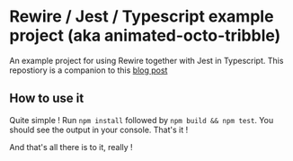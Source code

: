 # Rewire / Jest / Typescript example project (aka animated-octo-tribble)
An example project for using Rewire together with Jest in Typescript. This repostiory is a companion to this [blog post]()

## How to use it
Quite simple ! Run `npm install` followed by `npm build && npm test`. You should see the output in your console.
That's it !

And that's all there is to it, really !
